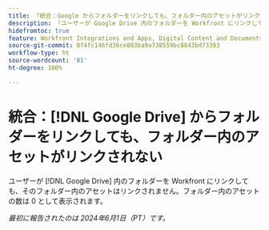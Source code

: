 ```yaml
---
title: 「統合：Google からフォルダーをリンクしても、フォルダー内のアセットがリンクされない」
description: 「ユーザーが Google Drive 内のフォルダーを Workfront にリンクしても、そのフォルダー内のアセットはリンクされません。フォルダー内のアセットの数は 0 として表示されます。」
hidefromtoc: true
feature: Workfront Integrations and Apps, Digital Content and Documents
source-git-commit: 0f4fc146fd36ce883ba9a738559bc8843bd73393
workflow-type: ht
source-wordcount: '81'
ht-degree: 100%

---
```



# 統合：[!DNL Google Drive] からフォルダーをリンクしても、フォルダー内のアセットがリンクされない

ユーザーが [!DNL Google Drive] 内のフォルダーを Workfront にリンクしても、そのフォルダー内のアセットはリンクされません。フォルダー内のアセットの数は 0 として表示されます。

_最初に報告されたのは 2024年6月1日（PT）です。_
